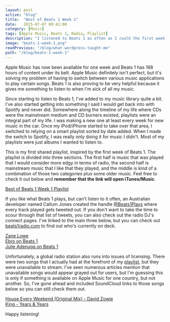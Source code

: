 ```yaml
---
layout: post
active: "blog"
title:  "Best of Beats 1 Week 1"
date:   2015-07-07 09:41:00
category: [Music]
tags: [Apple Music, Beats 1, Radio, Playlist]
description: "I listened to Beats 1 as often as I could the first week and ended up with a large amount of new music."
image: "beats-1-week-1.png"
readPrevious: "/blog/what-wordpress-taught-me"
path: "/blog/beats-1-week-1"
---
```


Apple Music has now been available for one week and Beats 1 has 168 hours of content under its belt. Apple Music definitely isn't perfect, but it's solving my problem of having to switch between various music applications to play certain songs. Beats 1 is also proving to be very helpful because it gives me something to listen to when I'm sick of all my music.

Since starting to listen to Beats 1, I've added to my music library quite a bit. I've also started getting into something I said I would get back into with Spotify and never did. Somewhere along the timeline of my life where CDs were the mainstream medium and CD burners existed, playlists were an integral part of my life. I was making a new one at least every week for new music in the car. Once my iPod/iPhone started to take over that area, I switched to relying on a smart playlist sorted by date added. When I made the switch to Spotify, I was really only doing it for music I didn't. Most of my playlists were just albums I wanted to listen to.

This is my first shared playlist, inspired by the first week of Beats 1. The playlist is divided into three sections. The first half is music that was played that I would consider more edgy in terms of radio, the second half is mainstream music that I like that they played, and the middle is kind of a combination of those two categories plus some older music. Feel free to check it out below and **remember that the link will open iTunes/Music**.

[Best of Beats 1 Week 1 Playlist](https://itunes.apple.com/us/playlist/best-of-beats-1-week-1/idpl.05db0e008d1b4b1bbc45801682244d86)

If you like what Beats 1 plays, but can't listen to it often, an Australian developer named Callum Jones created the handle [@Beats1Plays](https://twitter.com/beats1plays) where every track played gets tweeted out. If you don't want to take the time to scour through that list of tweets, you can also check out the radio DJ's connect pages. I've linked to the main three below, but you can check out [beats1radio.com](http://beats1radio.com) to find out who's currently on deck.

[Zane Lowe](https://itunes.apple.com/us/curator/zane-lowe-on-beats-1/id990050553)  
[Ebro on Beats 1](https://itunes.apple.com/us/curator/ebro-on-beats-1/id990473683)  
[Julie Adenuga on Beats 1](https://itunes.apple.com/us/curator/julie-adenuga-on-beats-1/id993270508)

Unfortunately, a global radio station also runs into issues of licensing. There were two songs that I actually had at the forefront of my [playlist](https://itunes.apple.com/us/playlist/best-of-beats-1-week-1/idpl.05db0e008d1b4b1bbc45801682244d86), but they were unavailable to stream. I've seen numerous articles mention that unavailable songs would appear grayed out for users, but I'm guessing this is only if something is available on Apple Music for one country, but not another. So, I've gone ahead and included SoundCloud links to those songs below so you can still check them out.

[House Every Weekend (Original Mix) - David Zowie](https://soundcloud.com/davidzowie/house-every-weekend-original-mix)  
[King - Years & Years](https://soundcloud.com/yearsandyears/king)

Happy listening!
